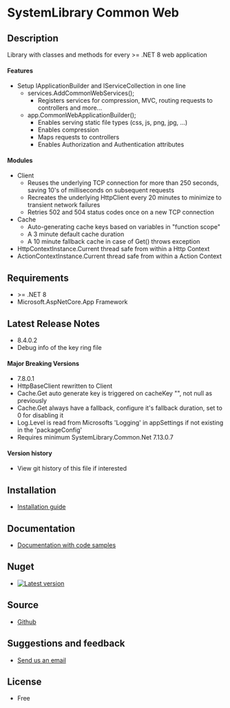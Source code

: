 # SystemLibrary Common Web

## Description
Library with classes and methods for every &gt;= .NET 8 web application

#### Features
* Setup IApplicationBuilder and IServiceCollection in one line
  * services.AddCommonWebServices();
    * Registers services for compression, MVC, routing requests to controllers and more...
  * app.CommonWebApplicationBuilder();
    * Enables serving static file types (css, js, png, jpg, ...)
    * Enables compression
    * Maps requests to controllers
    * Enables Authorization and Authentication attributes

#### Modules
* Client
  * Reuses the underlying TCP connection for more than 250 seconds, saving 10's of milliseconds on subsequent requests
  * Recreates the underlying HttpClient every 20 minutes to minimize to transient network failures
  * Retries 502 and 504 status codes once on a new TCP connection
* Cache
  * Auto-generating cache keys based on variables in "function scope"
  * A 3 minute default cache duration
  * A 10 minute fallback cache in case of Get() throws exception
* HttpContextInstance.Current thread safe from within a Http Context
* ActionContextInstance.Current thread safe from within a Action Context

## Requirements
- &gt;= .NET 8
- Microsoft.AspNetCore.App Framework

## Latest Release Notes
- 8.4.0.2
- Debug info of the key ring file

#### Major Breaking Versions
- 7.8.0.1
- HttpBaseClient rewritten to Client
- Cache.Get auto generate key is triggered on cacheKey "", not null as previously
- Cache.Get always have a fallback, configure it's fallback duration, set to 0 for disabling it
- Log.Level is read from Microsofts 'Logging' in appSettings if not existing in the 'packageConfig'
- Requires minimum SystemLibrary.Common.Net 7.13.0.7
 
#### Version history 
- View git history of this file if interested

## Installation
- [Installation guide](https://systemlibrary.github.io/systemlibrary-common-web/Install.html)

## Documentation
- [Documentation with code samples](https://systemlibrary.github.io/systemlibrary-common-web/)

## Nuget
- [![Latest version](https://img.shields.io/nuget/v/SystemLibrary.Common.Web)](https://www.nuget.org/packages/SystemLibrary.Common.Web)

## Source
- [Github](https://github.com/systemlibrary/systemlibrary-common-web)

## Suggestions and feedback
- [Send us an email](mailto:support@systemlibrary.com)

## License
- Free
